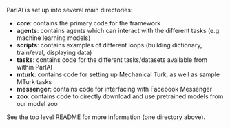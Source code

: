 ParlAI is set up into several main directories:

- **core**: contains the primary code for the framework
- **agents**: contains agents which can interact with the different tasks (e.g. machine learning models)
- **scripts**: contains examples of different loops (building dictionary, train/eval, displaying data)
- **tasks**: contains code for the different tasks/datasets available from within ParlAI
- **mturk**: contains code for setting up Mechanical Turk, as well as sample MTurk tasks
- **messenger**: contains code for interfacing with Facebook Messenger
- **zoo**: contains code to directly download and use pretrained models from our model zoo

See the top level README for more information (one directory above).
